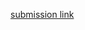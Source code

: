 [submission link](https://thhllc-my.sharepoint.com/:x:/r/personal/erica_wanja_thejitu_com/_layouts/15/Doc.aspx?sourcedoc=%7B8772DCBE-3E2E-4DE0-8F26-DB78DD53DC87%7D&file=Cohort%2012%20Assignments.xlsx&action=default&mobileredirect=true)